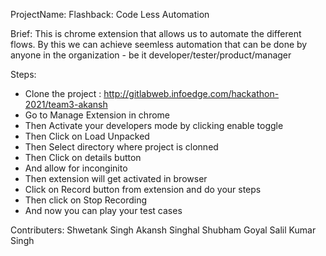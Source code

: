 ProjectName: Flashback: Code Less Automation

Brief: 
This is chrome extension that allows us to automate the different flows. By this we can achieve seemless automation that can be done by anyone in the organization - be it developer/tester/product/manager

Steps:
* Clone the project : http://gitlabweb.infoedge.com/hackathon-2021/team3-akansh
* Go to Manage Extension in chrome
* Then Activate your developers mode by clicking enable toggle
* Then Click on Load Unpacked
* Then Select directory where project is clonned
* Then Click on details button
* And allow for inconginito
* Then extension will get activated in browser
* Click on Record button from extension and do your steps
* Then click on Stop Recording
* And now you can play your test cases

Contributers:
Shwetank Singh
Akansh Singhal
Shubham Goyal
Salil Kumar Singh